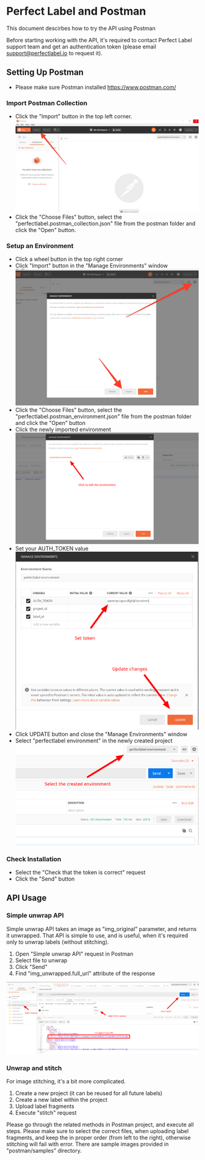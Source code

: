 
# Perfect Label and Postman
This document descirbes how to try the API using Postman

Before starting working with the API, it's required to contact Perfect Label support team and get an authentication token (please email support@perfectlabel.io to request it).

## Setting Up Postman

* Please make sure Postman installed https://www.postman.com/

### Import Postman Collection
* Click the "Import" button in the top left corner. ![Screenshot](/screenshots/postman-1.png)
* Click the "Choose Files" button, select the "perfectlabel.postman_collection.json" file from the postman folder and click the "Open" button.

### Setup an Environment
* Click a wheel button in the top right corner
* Click "Import" button in the "Manage Environments" window ![Screenshot](/screenshots/postman-2.png)
* Click the "Choose Files" button, select the "perfectlabel.postman_environment.json" file from the postman folder and click the "Open" button
* Click the newly imported environment ![Screenshot](/screenshots/postman-3.png)
* Set your AUTH_TOKEN value ![Screenshot](/screenshots/postman-4.png)
* Click UPDATE button and close the "Manage Environments" window
* Select "perfectlabel environment" in the newly created project ![Screenshot](/screenshots/postman-5.png)

### Check Installation
* Select the "Check that the token is correct" request
* Click the "Send" button

## API Usage

### Simple unwrap API
Simple unwrap API takes an image as "img_original" parameter, and returns it unwrapped.
That API is simple to use, and is useful, when it's required only to unwrap labels
(without stitching).
1. Open "Simple unwrap API" request in Postman
2. Select file to unwrap
3. Click "Send"
4. Find "img_unwrapped.full_url" attribute of the response

![Screenshot](/screenshots/postman-6.png)

### Unwrap and stitch

For image stitching, it's a bit more complicated.

1. Create a new project (it can be reused for all future labels)
2. Create a new label within the project
3. Upload label fragments
4. Execute "stitch" request

Please go through the related methods in Postman project, and execute all steps.
Please make sure to select the correct files, when uploading label fragments, and
keep the in proper order (from left to the right), otherwise stitching will fail
with error.
There are sample images provided in "postman/samples" directory.
